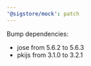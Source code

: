 ```yaml
---
'@sigstore/mock': patch
---
```


Bump dependencies:

- jose from 5.6.2 to 5.6.3
- pkijs from 3.1.0 to 3.2.1
